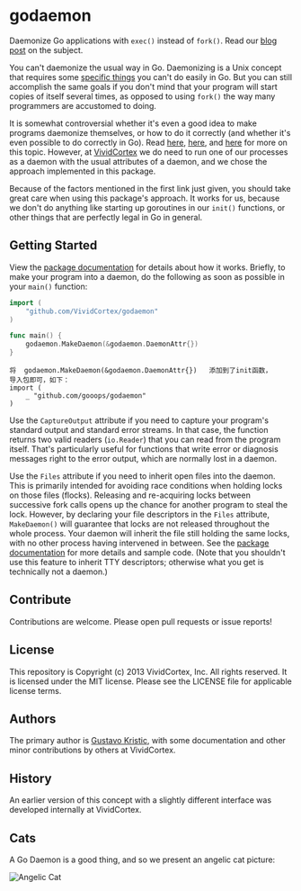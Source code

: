 godaemon
========

Daemonize Go applications with `exec()` instead of `fork()`. Read our [blog post](https://vividcortex.com/blog/2013/08/27/godaemon-a-library-to-daemonize-go-apps/) on the subject.

You can't daemonize the usual way in Go. Daemonizing is a Unix concept that requires
some [specific things](http://goo.gl/vTUsVy) you can't do
easily in Go. But you can still accomplish the same goals 
if you don't mind that your program will start copies of itself
several times, as opposed to using `fork()` the way many programmers are accustomed to doing.

It is somewhat controversial whether it's even a good idea to make programs daemonize themselves,
or how to do it correctly (and whether it's even possible to do correctly in Go).
Read [here](https://code.google.com/p/go/issues/detail?id=227),
[here](http://www.ryanday.net/2012/09/04/the-problem-with-a-golang-daemon/),
and [here](http://stackoverflow.com/questions/14537045/how-i-should-run-my-golang-process-in-background)
for more on this topic. However, at [VividCortex](https://vividcortex.com/) we do need to run one of our processes as a
daemon with the usual attributes of a daemon, and we chose the approach implemented in this package.

Because of the factors mentioned in the first link just given, you should take great care when
using this package's approach. It works for us, because we don't do anything like starting up
goroutines in our `init()` functions, or other things that are perfectly legal in Go in general.

## Getting Started

View the [package documentation](http://godoc.org/github.com/VividCortex/godaemon)
for details about how it works. Briefly, to make your program into a daemon,
do the following as soon as possible in your `main()` function:

```go
import (
	"github.com/VividCortex/godaemon"
)

func main() {
	godaemon.MakeDaemon(&godaemon.DaemonAttr{})
}
```
```
将  godaemon.MakeDaemon(&godaemon.DaemonAttr{})   添加到了init函数，
导入包即可，如下：
import (
	_ "github.com/gooops/godaemon"
)
```

Use the `CaptureOutput` attribute if you need to capture your program's
standard output and standard error streams. In that case, the function returns
two valid readers (`io.Reader`) that you can read from the program itself.
That's particularly useful for functions that write error or diagnosis messages
right to the error output, which are normally lost in a daemon.

Use the `Files` attribute if you need to inherit open files into the daemon.
This is primarily intended for avoiding race conditions when holding locks on
those files (flocks). Releasing and re-acquiring locks between successive fork
calls opens up the chance for another program to steal the lock. However, by
declaring your file descriptors in the `Files` attribute, `MakeDaemon()` will
guarantee that locks are not released throughout the whole process. Your daemon
will inherit the file still holding the same locks, with no other process having
intervened in between. See the
[package documentation](http://godoc.org/github.com/VividCortex/godaemon) for
more details and sample code. (Note that you shouldn't use this feature to
inherit TTY descriptors; otherwise what you get is technically not a daemon.)


## Contribute

Contributions are welcome. Please open pull requests or issue reports!


## License

This repository is Copyright (c) 2013 VividCortex, Inc. All rights reserved.
It is licensed under the MIT license. Please see the LICENSE file for applicable
license terms.

## Authors

The primary author is [Gustavo Kristic](https://github.com/gkristic), with some
documentation and other minor contributions by others at VividCortex.

## History

An earlier version of this concept with a slightly different interface was
developed internally at VividCortex.

## Cats

A Go Daemon is a good thing, and so we present an angelic cat picture:

![Angelic Cat](http://f.cl.ly/items/2b0y0n3W2W1H0S1K3g0g/angelic-cat.jpg)
